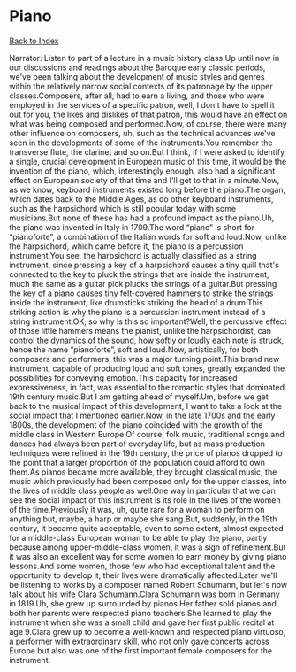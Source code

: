 # Piano
[Back to Index](https://github.com/windows10010/tpoExtractor/blob/master/README.md)

Narrator: Listen to part of a lecture in a music history class.Up until now in our discussions and readings about the Baroque early classic periods, we've been talking about the development of music styles and genres within the relatively narrow social contexts of its patronage by the upper classes.Composers, after all, had to earn a living, and those who were employed in the services of a specific patron, well, I don't have to spell it out for you, the likes and dislikes of that patron, this would have an effect on what was being composed and performed.Now, of course, there were many other influence on composers, uh, such as the technical advances we've seen in the developments of some of the instruments.You remember the transverse flute, the clarinet and so on.But I think, if I were asked to identify a single, crucial development in European music of this time, it would be the invention of the piano, which, interestingly enough, also had a significant effect on European society of that time and I'll get to that in a minute.Now, as we know, keyboard instruments existed long before the piano.The organ, which dates back to the Middle Ages, as do other keyboard instruments, such as the harpsichord which is still popular today with some musicians.But none of these has had a profound impact as the piano.Uh, the piano was invented in Italy in 1709.The word “piano” is short for “pianoforte”, a combination of the Italian words for soft and loud.Now, unlike the harpsichord, which came before it, the piano is a percussion instrument.You see, the harpsichord is actually classified as a string instrument, since pressing a key of a harpsichord causes a tiny quill that's connected to the key to pluck the strings that are inside the instrument, much the same as a guitar pick plucks the strings of a guitar.But pressing the key of a piano causes tiny felt-covered hammers to strike the strings inside the instrument, like drumsticks striking the head of a drum.This striking action is why the piano is a percussion instrument instead of a string instrument.OK, so why is this so important?Well, the percussive effect of those little hammers means the pianist, unlike the harpsichordist, can control the dynamics of the sound, how softly or loudly each note is struck, hence the name “pianoforte”, soft and loud.Now, artistically, for both composers and performers, this was a major turning point.This brand new instrument, capable of producing loud and soft tones, greatly expanded the possibilities for conveying emotion.This capacity for increased expressiveness, in fact, was essential to the romantic styles that dominated 19th century music.But I am getting ahead of myself.Um, before we get back to the musical impact of this development, I want to take a look at the social impact that I mentioned earlier.Now, in the late 1700s and the early 1800s, the development of the piano coincided with the growth of the middle class in Western Europe.Of course, folk music, traditional songs and dances had always been part of everyday life, but as mass production techniques were refined in the 19th century, the price of pianos dropped to the point that a larger proportion of the population could afford to own them.As pianos became more available, they brought classical music, the music which previously had been composed only for the upper classes, into the lives of middle class people as well.One way in particular that we can see the social impact of this instrument is its role in the lives of the women of the time.Previously it was, uh, quite rare for a woman to perform on anything but, maybe, a harp or maybe she sang.But, suddenly, in the 19th century, it became quite acceptable, even to some extent, almost expected for a middle-class European woman to be able to play the piano, partly because among upper-middle-class women, it was a sign of refinement.But it was also an excellent way for some women to earn money by giving piano lessons.And some women, those few who had exceptional talent and the opportunity to develop it, their lives were dramatically affected.Later we'll be listening to works by a composer named Robert Schumann, but let's now talk about his wife Clara Schumann.Clara Schumann was born in Germany in 1819.Uh, she grew up surrounded by pianos.Her father sold pianos and both her parents were respected piano teachers.She learned to play the instrument when she was a small child and gave her first public recital at age 9.Clara grew up to become a well-known and respected piano virtuoso, a performer with extraordinary skill, who not only gave concerts across Europe but also was one of the first important female composers for the instrument.
 